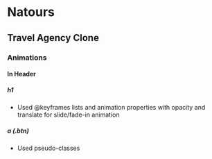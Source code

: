 Natours
=======
Travel Agency Clone
------
### Animations
#### In Header
##### **h1**
- Used @keyframes lists and animation properties with opacity and translate for slide/fade-in animation
##### **a (.btn)**
- Used pseudo-classes 